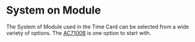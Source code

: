 # System on Module

The System of Module used in the Time Card can be selected from a wide variety of options. The [AC7100B](https://www.ebay.com/itm/XINLINX-A7-FPGA-Development-board-Artix-7-Core-board-FPGA-Minimum-System/253903903610?ssPageName=STRK%3AMEBIDX%3AIT&var=553209057783&_trksid=p2060353.m2749.l2649) is one option to start with. 
